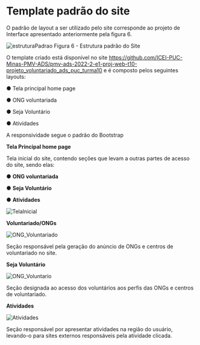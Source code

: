 # Template padrão do site

O  padrão  de  layout  a  ser  utilizado  pelo  site  corresponde  ao  projeto  de  Interface apresentado anteriormente pela figura 6.

![estruturaPadrao](https://user-images.githubusercontent.com/99758232/195962353-d545f5a0-826b-4942-8874-a48cb554c273.jpeg)
Figura 6 - Estrutura padrão do Site

O template criado está disponível no site 
https://github.com/ICEI-PUC-Minas-PMV-ADS/pmv-ads-2022-2-e1-proj-web-t10-projeto_voluntariado_ads_puc_turma10  e é composto pelos seguintes
layouts:

● Tela principal home page

● ONG voluntariada

● Seja Voluntário

● Atividades

A responsividade segue o padrão do Bootstrap

**Tela Principal home page** 

Tela inicial do site, contendo seções que levam a outras partes de acesso do site, sendo elas:

● **ONG voluntariada**

● **Seja Voluntário**

● **Atividades**

![TelaInicial](https://user-images.githubusercontent.com/71721477/200195626-93f151b9-483b-4e86-a638-3287ccb186aa.png)


**Voluntariado/ONGs**

![ONG_Voluntariado](https://user-images.githubusercontent.com/71721477/200195753-7a012c8c-8df7-40dd-ab9f-6fa9b790f956.png)


Seção responsável pela geração do anúncio de ONGs e centros de voluntariado no site.


**Seja Voluntário**

![ONG_Voluntario](https://user-images.githubusercontent.com/71721477/200195933-f18991c0-fecd-4797-9b7d-950e8682e2ba.png)


Seção designada ao acesso dos voluntários aos perfis das ONGs e centros de voluntariado.


**Atividades**

![Atividades](https://user-images.githubusercontent.com/71721477/200195989-99311f85-38b0-43a8-b799-c875be926dac.png)


Seção responsável por apresentar atividades na região do usuário, levando-o para sites externos responsáveis pela atividade clicada.

